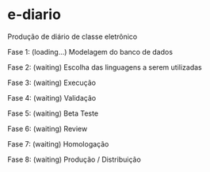 # e-diario
Produção de diário de classe eletrônico

Fase 1: (loading...)
    Modelagem do banco de dados

Fase 2: (waiting)
    Escolha das linguagens a serem utilizadas

Fase 3: (waiting)
    Execução

Fase 4: (waiting)
    Validação

Fase 5: (waiting)
    Beta Teste

Fase 6: (waiting)
    Review

Fase 7: (waiting)
    Homologação

Fase 8: (waiting)
    Produção / Distribuição

